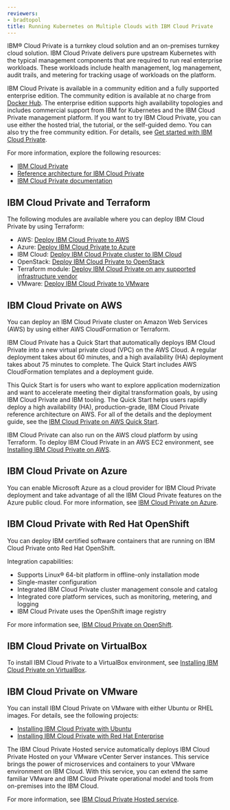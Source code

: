 ```yaml
---
reviewers:
- bradtopol
title: Running Kubernetes on Multiple Clouds with IBM Cloud Private
---
```


IBM® Cloud Private is a turnkey cloud solution and an on-premises turnkey cloud solution. IBM Cloud Private delivers pure upstream Kubernetes with the typical management components that are required to run real enterprise workloads. These workloads include health management, log management, audit trails, and metering for tracking usage of workloads on the platform.

IBM Cloud Private is available in a community edition and a fully supported enterprise edition. The community edition is available at no charge from [Docker Hub](https://hub.docker.com/r/ibmcom/icp-inception/). The enterprise edition supports high availability topologies and includes commercial support from IBM for Kubernetes and the IBM Cloud Private management platform. If you want to try IBM Cloud Private, you can use either the hosted trial, the tutorial, or the self-guided demo. You can also try the free community edition. For details, see [Get started with IBM Cloud Private](https://www.ibm.com/cloud/private/get-started).

For more information, explore the following resources:

* [IBM Cloud Private](https://www.ibm.com/cloud/private)
* [Reference architecture for IBM Cloud Private](https://github.com/ibm-cloud-architecture/refarch-privatecloud)
* [IBM Cloud Private documentation](https://www.ibm.com/support/knowledgecenter/SSBS6K/product_welcome_cloud_private.html)

## IBM Cloud Private and Terraform

The following modules are available where you can deploy IBM Cloud Private by using Terraform:

* AWS: [Deploy IBM Cloud Private to AWS](https://github.com/ibm-cloud-architecture/terraform-icp-aws)
* Azure: [Deploy IBM Cloud Private to Azure](https://github.com/ibm-cloud-architecture/terraform-icp-azure)
* IBM Cloud: [Deploy IBM Cloud Private cluster to IBM Cloud](https://github.com/ibm-cloud-architecture/terraform-icp-ibmcloud)
* OpenStack: [Deploy IBM Cloud Private to OpenStack](https://github.com/ibm-cloud-architecture/terraform-icp-openstack)
* Terraform module: [Deploy IBM Cloud Private on any supported infrastructure vendor](https://github.com/ibm-cloud-architecture/terraform-module-icp-deploy)
* VMware: [Deploy IBM Cloud Private to VMware](https://github.com/ibm-cloud-architecture/terraform-icp-vmware)

## IBM Cloud Private on AWS

You can deploy an IBM Cloud Private cluster on Amazon Web Services (AWS) by using either AWS CloudFormation or Terraform.

IBM Cloud Private has a Quick Start that automatically deploys IBM Cloud Private into a new virtual private cloud (VPC) on the AWS Cloud. A regular deployment takes about 60 minutes, and a high availability (HA) deployment takes about 75 minutes to complete. The Quick Start includes AWS CloudFormation templates and a deployment guide.

This Quick Start is for users who want to explore application modernization and want to accelerate meeting their digital transformation goals, by using IBM Cloud Private and IBM tooling. The Quick Start helps users rapidly deploy a high availability (HA), production-grade, IBM Cloud Private reference architecture on AWS. For all of the details and the deployment guide, see the [IBM Cloud Private on AWS Quick Start](https://aws.amazon.com/quickstart/architecture/ibm-cloud-private/).

IBM Cloud Private can also run on the AWS cloud platform by using Terraform. To deploy IBM Cloud Private in an AWS EC2 environment, see [Installing IBM Cloud Private on AWS](https://github.com/ibm-cloud-architecture/refarch-privatecloud/blob/master/Installing_ICp_on_aws.md).

## IBM Cloud Private on Azure

You can enable Microsoft Azure as a cloud provider for IBM Cloud Private deployment and take advantage of all the IBM Cloud Private features on the Azure public cloud. For more information, see [IBM Cloud Private on Azure](https://www.ibm.com/support/knowledgecenter/SSBS6K_3.2.0/supported_environments/azure_overview.html).

## IBM Cloud Private with Red Hat OpenShift

You can deploy IBM certified software containers that are running on IBM Cloud Private onto Red Hat OpenShift.

Integration capabilities:

* Supports Linux® 64-bit platform in offline-only installation mode
* Single-master configuration
* Integrated IBM Cloud Private cluster management console and catalog
* Integrated core platform services, such as monitoring, metering, and logging
* IBM Cloud Private uses the OpenShift image registry

For more information see, [IBM Cloud Private on OpenShift](https://www.ibm.com/support/knowledgecenter/SSBS6K_3.2.0/supported_environments/openshift/overview.html).

## IBM Cloud Private on VirtualBox

To install IBM Cloud Private to a VirtualBox environment, see [Installing IBM Cloud Private on VirtualBox](https://github.com/ibm-cloud-architecture/refarch-privatecloud-virtualbox).

## IBM Cloud Private on VMware

You can install IBM Cloud Private on VMware with either Ubuntu or RHEL images. For details, see the following projects:

* [Installing IBM Cloud Private with Ubuntu](https://github.com/ibm-cloud-architecture/refarch-privatecloud/blob/master/Installing_ICp_on_prem_ubuntu.md)
* [Installing IBM Cloud Private with Red Hat Enterprise](https://github.com/ibm-cloud-architecture/refarch-privatecloud/tree/master/icp-on-rhel)

The IBM Cloud Private Hosted service automatically deploys IBM Cloud Private Hosted on your VMware vCenter Server instances. This service brings the power of microservices and containers to your VMware environment on IBM Cloud. With this service, you can extend the same familiar VMware and IBM Cloud Private operational model and tools from on-premises into the IBM Cloud.

For more information, see [IBM Cloud Private Hosted service](https://console.bluemix.net/docs/services/vmwaresolutions/services/icp_overview.html#ibm-cloud-private-hosted-overview).
